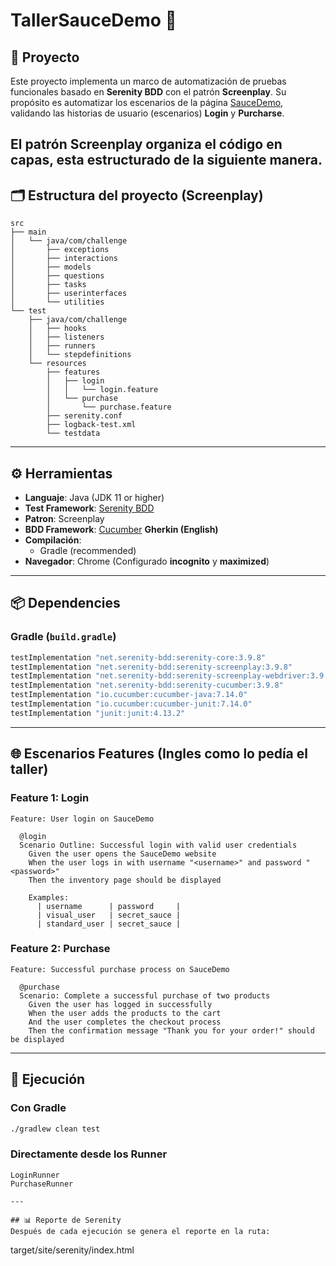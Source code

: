 # TallerSauceDemo 🧪

## 📖 Proyecto
Este proyecto implementa un marco de automatización de pruebas funcionales basado en **Serenity BDD** con el patrón **Screenplay**.
Su propósito es automatizar los escenarios de la página [SauceDemo](https://www.saucedemo.com/), validando las historias de usuario (escenarios) **Login** y **Purcharse**.

El patrón **Screenplay** organiza el código en capas, esta estructurado de la siguiente manera.
---

## 🗂️ Estructura del proyecto (Screenplay)
```
src
├── main
│   └── java/com/challenge
│       ├── exceptions        
│       ├── interactions      
│       ├── models            
│       ├── questions         
│       ├── tasks             
│       ├── userinterfaces    
│       └── utilities         
└── test
    ├── java/com/challenge
    │   ├── hooks             
    │   ├── listeners         
    │   ├── runners           
    │   └── stepdefinitions   
    └── resources
        ├── features          
        │   ├── login
        │   │   └── login.feature
        │   └── purchase
        │       └── purchase.feature
        ├── serenity.conf     
        ├── logback-test.xml  
        └── testdata          
```

---

## ⚙️ Herramientas
- **Languaje**: Java (JDK 11 or higher)
- **Test Framework**: [Serenity BDD](https://serenity-bdd.github.io)
- **Patron**: Screenplay
- **BDD Framework**: [Cucumber](https://cucumber.io) **Gherkin (English)**
- **Compilación**: 
  - Gradle (recommended)
- **Navegador**: Chrome (Configurado **incognito** y **maximized**)

---

## 📦 Dependencies
### Gradle (`build.gradle`)
```gradle
testImplementation "net.serenity-bdd:serenity-core:3.9.8"
testImplementation "net.serenity-bdd:serenity-screenplay:3.9.8"
testImplementation "net.serenity-bdd:serenity-screenplay-webdriver:3.9.8"
testImplementation "net.serenity-bdd:serenity-cucumber:3.9.8"
testImplementation "io.cucumber:cucumber-java:7.14.0"
testImplementation "io.cucumber:cucumber-junit:7.14.0"
testImplementation "junit:junit:4.13.2"
```
---

## 🌐 Escenarios Features (Ingles como lo pedía el taller)
### Feature 1: Login
```gherkin
Feature: User login on SauceDemo

  @login
  Scenario Outline: Successful login with valid user credentials
    Given the user opens the SauceDemo website
    When the user logs in with username "<username>" and password "<password>"
    Then the inventory page should be displayed

    Examples:
      | username      | password     |
      | visual_user   | secret_sauce |
      | standard_user | secret_sauce |
```

### Feature 2: Purchase
```gherkin
Feature: Successful purchase process on SauceDemo

  @purchase
  Scenario: Complete a successful purchase of two products
    Given the user has logged in successfully
    When the user adds the products to the cart
    And the user completes the checkout process
    Then the confirmation message "Thank you for your order!" should be displayed
```

---

## 🚀 Ejecución
### Con Gradle
```bash
./gradlew clean test
```

### Directamente desde los Runner
```
LoginRunner
PurchaseRunner

---

## 📊 Reporte de Serenity
Después de cada ejecución se genera el reporte en la ruta:
```
target/site/serenity/index.html
